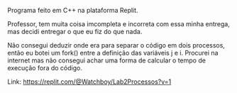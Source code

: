 Programa feito em C++ na plataforma Replit.

Professor, tem muita coisa imcompleta e incorreta com essa minha entrega, mas decidi entregar o que eu fiz do que nada.

Não consegui deduzir onde era para separar o código em dois processos, então eu botei um fork() entre a definição das variáveis j e i.
Procurei na internet mas não consegui achar uma forma de calcular o tempo de execução fora do código.

Link: https://replit.com/@Watchboy/Lab2Processos?v=1

